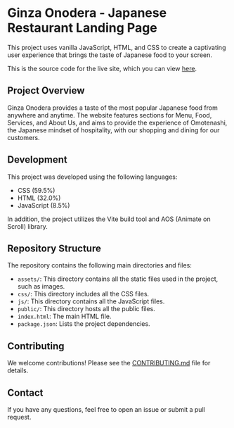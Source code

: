 # Ginza Onodera - Japanese Restaurant Landing Page

This project uses vanilla JavaScript, HTML, and CSS to create a captivating user experience that brings the taste of Japanese food to your screen.

This is the source code for the live site, which you can view [here](https://imaginative-marshmallow-45941c.netlify.app/).

## Project Overview

Ginza Onodera provides a taste of the most popular Japanese food from anywhere and anytime. The website features sections for Menu, Food, Services, and About Us, and aims to provide the experience of Omotenashi, the Japanese mindset of hospitality, with our shopping and dining for our customers.

## Development

This project was developed using the following languages:

- CSS (59.5%)
- HTML (32.0%)
- JavaScript (8.5%)

In addition, the project utilizes the Vite build tool and AOS (Animate on Scroll) library.

## Repository Structure

The repository contains the following main directories and files:

- `assets/`: This directory contains all the static files used in the project, such as images.
- `css/`: This directory includes all the CSS files.
- `js/`: This directory contains all the JavaScript files.
- `public/`: This directory hosts all the public files.
- `index.html`: The main HTML file.
- `package.json`: Lists the project dependencies.

## Contributing

We welcome contributions! Please see the [CONTRIBUTING.md](CONTRIBUTING.md) file for details.

## Contact

If you have any questions, feel free to open an issue or submit a pull request.
